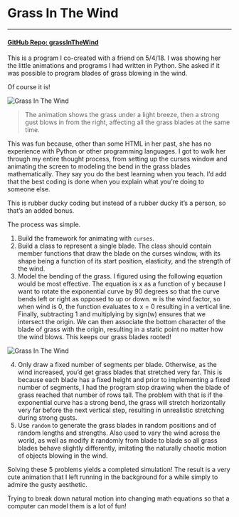 # Grass In The Wind

---

#### [GitHub Repo: grassInTheWind](https://github.com/khalidelassaad/grassInTheWind)

This is a program I co-created with a friend on 5/4/18. I was showing her the little animations and programs I had written in Python. She asked if it was possible to program blades of grass blowing in the wind.

Of course it is!

![Grass In The Wind](../oldWebsiteContents/pics/grassInTheWind.gif)

> The animation shows the grass under a light breeze, then a strong gust blows in from the right, affecting all the grass blades at the same time.

This was fun because, other than some HTML in her past, she has no experience with Python or other programming languages. I got to walk her through my entire thought process, from setting up the curses window and animating the screen to modeling the bend in the grass blades mathematically. They say you do the best learning when you teach. I’d add that the best coding is done when you explain what you’re doing to someone else.

This is rubber ducky coding but instead of a rubber ducky it’s a person, so that’s an added bonus.

The process was simple.

1. Build the framework for animating with `curses`.
2. Build a class to represent a single blade. The class should contain member functions that draw the blade on the curses window, with its shape being a function of its start position, elasticity, and the strength of the wind.
3. Model the bending of the grass. I figured using the following equation would be most effective. The equation is x as a function of y because I want to rotate the exponential curve by 90 degrees so that the curve bends left or right as opposed to up or down. w is the wind factor, so when wind is 0, the function evaluates to x = 0 resulting in a vertical line. Finally, subtracting 1 and multiplying by sign(w) ensures that we intersect the origin. We can then associate the bottom character of the blade of grass with the origin, resulting in a static point no matter how the wind blows. This keeps our grass blades rooted!

![Grass In The Wind](../oldWebsiteContents/pics/grassInTheWindEquation.png)

4. Only draw a fixed number of segments per blade. Otherwise, as the wind increased, you’d get grass blades that stretched very far. This is because each blade has a fixed height and prior to implementing a fixed number of segments, I had the program stop drawing when the blade of grass reached that number of rows tall. The problem with that is if the exponential curve has a strong bend, the grass will stretch horizontally very far before the next vertical step, resulting in unrealistic stretching during strong gusts.
5. Use `random` to generate the grass blades in random positions and of random lengths and strengths. Also used to vary the wind across the world, as well as modify it randomly from blade to blade so all grass blades behave slightly differently, imitating the naturally chaotic motion of objects blowing in the wind.

Solving these 5 problems yields a completed simulation! The result is a very cute animation that I left running in the background for a while simply to admire the gusty aesthetic.

Trying to break down natural motion into changing math equations so that a computer can model them is a lot of fun!
